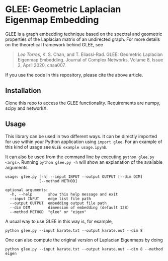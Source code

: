 # GLEE: Geometric Laplacian Eigenmap Embedding

GLEE is a graph embedding technique based on the spectral and geometric
properties of the Laplacian matrix of an undirected graph. For more details
on the theoretical framework behind GLEE, see

> *Leo Torres*, K. S. Chan, and T. Eliassi-Rad. GLEE: Geometric Laplacian
> Eigenmap Embedding. Journal of Complex Networks, Volume 8, Issue 2, April
> 2020, cnaa007.

If you use the code in this repository, please cite the above article.


## Installation

Clone this repo to access the GLEE functionality. Requirements are numpy,
scipy and networkX.


## Usage

This library can be used in two different ways. It can be directly imported
for use within your Python application using `import glee`. For an example
of this kind of usage see `GLEE example usage.ipynb`.

It can also be used from the command line by executing `python glee.py
<args>`. Running `python glee.py -h` will show an explanation of the
available arguments.

```
usage: glee.py [-h] --input INPUT --output OUTPUT [--dim DIM]
               [--method METHOD]

optional arguments:
  -h, --help       show this help message and exit
  --input INPUT    edge list file path
  --output OUTPUT  embedding output file path
  --dim DIM        dimension of embedding (default 128)
  --method METHOD  "glee" or "eigen"
```

A usual way to use GLEE in this way is, for example,

```
python glee.py --input karate.txt --output karate.out --dim 8
```

One can also compute the original version of Laplacian Eigenmaps by doing

```
python glee.py --input karate.txt --output karate.out --dim 8 --method eigen
```
